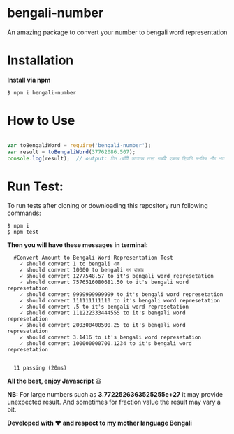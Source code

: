 # bengali-number
An amazing package to convert your number to bengali word representation

# Installation

**Install via npm**
```
$ npm i bengali-number

```

# How to Use

```javascript

var toBengaliWord = require('bengali-number');
var result = toBengaliWord(37762086.507);
console.log(result);  // output: তিন কোঁটি সাতাত্তর লক্ষ্য বাষট্টি হাজার ছিয়াশি দশমিক পাঁচ শত সাত

```
# Run Test:
To run tests after cloning or downloading this repository run following commands:

```
$ npm i
$ npm test
```
**Then you will have these messages in terminal:**

```
  #Convert Amount to Bengali Word Representation Test
    ✓ should convert 1 to bengali এক
    ✓ should convert 10000 to bengali দশ হাজার
    ✓ should convert 1277548.57 to it's bengali word represetation
    ✓ should convert 7576516080681.50 to it's bengali word represetation
    ✓ should convert 9999999999999 to it's bengali word represetation
    ✓ should convert 111111111110 to it's bengali word represetation
    ✓ should convert .5 to it's bengali word represetation
    ✓ should convert 111222333444555 to it's bengali word represetation
    ✓ should convert 200300400500.25 to it's bengali word represetation
    ✓ should convert 3.1416 to it's bengali word represetation
    ✓ should convert 100000000700.1234 to it's bengali word represetation


  11 passing (20ms)
```
**All the best, enjoy Javascript** :smiley:

**NB:**
For large numbers such as **3.7722526363525255e+27** it may provide unexpected result.
And sometimes for fraction value the result may vary a bit.

**Developed with ♥ and respect to my mother language Bengali**